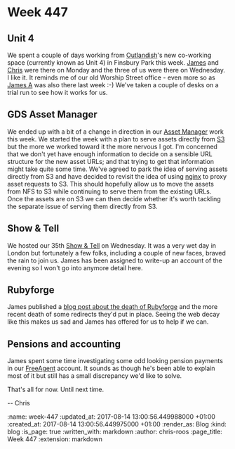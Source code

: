 Week 447
========

## Unit 4

We spent a couple of days working from [Outlandish][outlandish]'s new co-working space (currently known as Unit 4) in Finsbury Park this week. [James][james-mead] and [Chris][chris-lowis] were there on Monday and the three of us were there on Wednesday. I like it. It reminds me of our old Worship Street office - even more so as [James A][james-adam] was also there last week :-) We've taken a couple of desks on a trial run to see how it works for us.

## GDS Asset Manager

We ended up with a bit of a change in direction in our [Asset Manager][asset-manager] work this week. We started the week with a plan to serve assets directly from [S3][aws-s3] but the more we worked toward it the more nervous I got. I'm concerned that we don't yet have enough information to decide on a sensible URL structure for the new asset URLs; and that trying to get that information might take quite some time. We've agreed to park the idea of serving assets directly from S3 and have decided to revisit the idea of using [nginx][nginx] to proxy asset requests to S3. This should hopefully allow us to move the assets from NFS to S3 while continuing to serve them from the existing URLs. Once the assets are on S3 we can then decide whether it's worth tackling the separate issue of serving them directly from S3.

## Show & Tell

We hosted our 35th [Show & Tell][show-and-tell] on Wednesday. It was a very wet day in London but fortunately a few folks, including a couple of new faces, braved the rain to join us. James has been assigned to write-up an account of the evening so I won't go into anymore detail here.

## Rubyforge

James published a [blog post about the death of Rubyforge][rubyforge-blog-post] and the more recent death of some redirects they'd put in place. Seeing the web decay like this makes us sad and James has offered for us to help if we can.

## Pensions and accounting

James spent some time investigating some odd looking pension payments in our [FreeAgent][free-agent] account. It sounds as though he's been able to explain most of it but still has a small discrepancy we'd like to solve.

That's all for now. Until next time.

-- Chris

[asset-manager]: https://github.com/alphagov/asset-manager
[aws-s3]: https://aws.amazon.com/s3/
[chris-lowis]: /chris-lowis
[free-agent]: https://www.freeagent.com/
[james-adam]: http://lazyatom.com/
[james-mead]: /james-mead
[nginx]: https://nginx.org/
[outlandish]: http://outlandish.com/
[rubyforge-blog-post]: /broken-rubyforge-urls
[show-and-tell]: /show-and-tell-events

:name: week-447
:updated_at: 2017-08-14 13:00:56.449988000 +01:00
:created_at: 2017-08-14 13:00:56.449975000 +01:00
:render_as: Blog
:kind: blog
:is_page: true
:written_with: markdown
:author: chris-roos
:page_title: Week 447
:extension: markdown
